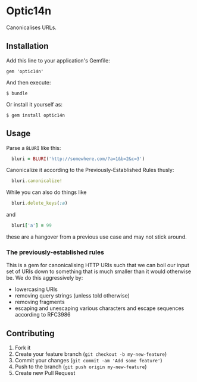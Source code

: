 # Optic14n

Canonicalises URLs.

## Installation

Add this line to your application's Gemfile:

    gem 'optic14n'

And then execute:

    $ bundle

Or install it yourself as:

    $ gem install optic14n

## Usage

Parse a `BLURI` like this:

```ruby
  bluri = BLURI('http://somewhere.com/?a=1&b=2&c=3')
```

Canonicalize it according to the Previously-Established Rules thusly:

```ruby
  bluri.canonicalize!
```

While you can also do things like

```ruby
  bluri.delete_keys(:a)
```

and

```ruby
  bluri['a'] = 99
```

these are a hangover from a previous use case and may not stick around.



### The previously-established rules

This is a gem for canonicalising HTTP URIs such that we can boil our input set of URIs down to something that is much
smaller than it would otherwise be. We do this aggressively by:

* lowercasing URIs
* removing query strings (unless told otherwise)
* removing fragments
* escaping and unescaping various characters and escape sequences according to RFC3986

## Contributing

1. Fork it
2. Create your feature branch (`git checkout -b my-new-feature`)
3. Commit your changes (`git commit -am 'Add some feature'`)
4. Push to the branch (`git push origin my-new-feature`)
5. Create new Pull Request

